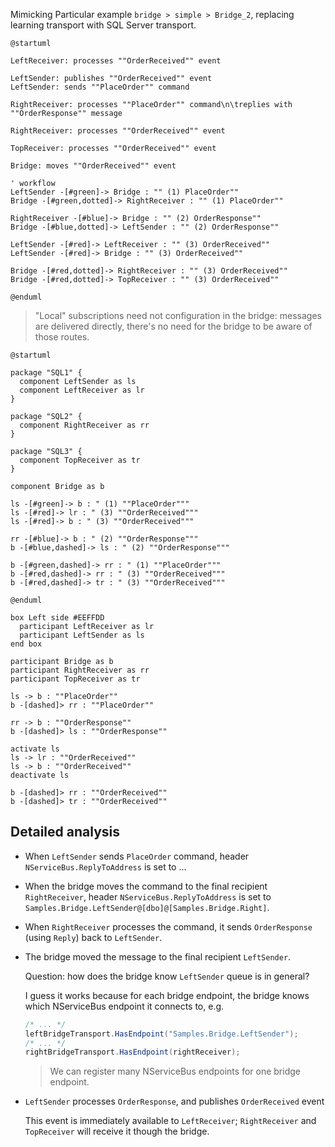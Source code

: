 Mimicking Particular example `bridge > simple > Bridge_2`, replacing learning transport with SQL Server transport.

```puml
@startuml

LeftReceiver: processes ""OrderReceived"" event

LeftSender: publishes ""OrderReceived"" event
LeftSender: sends ""PlaceOrder"" command

RightReceiver: processes ""PlaceOrder"" command\n\treplies with ""OrderResponse"" message

RightReceiver: processes ""OrderReceived"" event

TopReceiver: processes ""OrderReceived"" event

Bridge: moves ""OrderReceived"" event

' workflow
LeftSender -[#green]-> Bridge : "" (1) PlaceOrder""
Bridge -[#green,dotted]-> RightReceiver : "" (1) PlaceOrder""

RightReceiver -[#blue]-> Bridge : "" (2) OrderResponse""
Bridge -[#blue,dotted]-> LeftSender : "" (2) OrderResponse""

LeftSender -[#red]-> LeftReceiver : "" (3) OrderReceived""
LeftSender -[#red]-> Bridge : "" (3) OrderReceived""

Bridge -[#red,dotted]-> RightReceiver : "" (3) OrderReceived""
Bridge -[#red,dotted]-> TopReceiver : "" (3) OrderReceived""

@enduml
```

> "Local" subscriptions need not configuration in the bridge: messages are delivered directly, there's no need for the bridge to be aware of those routes.

```puml
@startuml

package "SQL1" {
  component LeftSender as ls
  component LeftReceiver as lr
}

package "SQL2" {
  component RightReceiver as rr
}

package "SQL3" {
  component TopReceiver as tr
}

component Bridge as b

ls -[#green]-> b : " (1) ""PlaceOrder"""
ls -[#red]-> lr : " (3) ""OrderReceived"""
ls -[#red]-> b : " (3) ""OrderReceived"""

rr -[#blue]-> b : " (2) ""OrderResponse"""
b -[#blue,dashed]-> ls : " (2) ""OrderResponse"""

b -[#green,dashed]-> rr : " (1) ""PlaceOrder"""
b -[#red,dashed]-> rr : " (3) ""OrderReceived"""
b -[#red,dashed]-> tr : " (3) ""OrderReceived"""

@enduml
```

```puml
box Left side #EEFFDD
  participant LeftReceiver as lr
  participant LeftSender as ls
end box

participant Bridge as b
participant RightReceiver as rr
participant TopReceiver as tr

ls -> b : ""PlaceOrder""
b -[dashed]> rr : ""PlaceOrder""

rr -> b : ""OrderResponse""
b -[dashed]> ls : ""OrderResponse""

activate ls
ls -> lr : ""OrderReceived""
ls -> b : ""OrderReceived""
deactivate ls

b -[dashed]> rr : ""OrderReceived""
b -[dashed]> tr : ""OrderReceived""
```

## Detailed analysis

- When `LeftSender` sends `PlaceOrder` command, header `NServiceBus.ReplyToAddress` is set to ...
- When the bridge moves the command to the final recipient `RightReceiver`, header `NServiceBus.ReplyToAddress` is set to `Samples.Bridge.LeftSender@[dbo]@[Samples.Bridge.Right]`.
- When `RightReceiver` processes the command, it sends `OrderResponse` (using `Reply`) back to `LeftSender`.
- The bridge moved the message to the final recipient `LeftSender`.

  Question: how does the bridge know `LeftSender` queue is in general? 
  
  I guess it works because for each bridge endpoint, the bridge knows which NServiceBus endpoint it connects to, e.g.

  ```csharp
  /* ... */
  leftBridgeTransport.HasEndpoint("Samples.Bridge.LeftSender");  
  /* ... */
  rightBridgeTransport.HasEndpoint(rightReceiver);
  ```
  
  > We can register many NServiceBus endpoints for one bridge endpoint.  

- `LeftSender` processes `OrderResponse`, and publishes `OrderReceived` event
  
  This event is immediately available to `LeftReceiver`; `RightReceiver` and `TopReceiver` will receive it though the bridge.